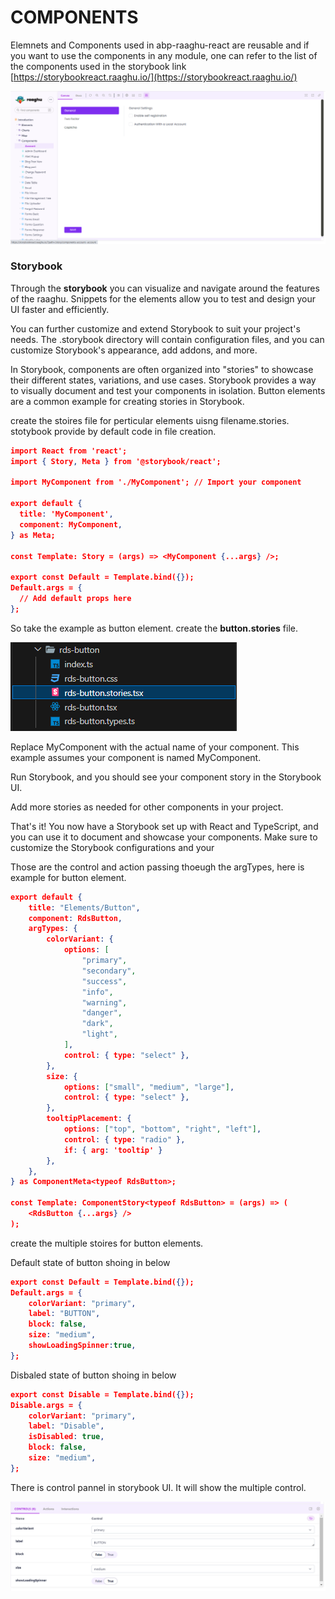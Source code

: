 
COMPONENTS
==========

Elemnets and Components used in abp-raaghu-react are reusable and if you want to use the components in any module, one can refer to the list of the components used in the storybook link [https://storybookreact.raaghu.io/](https://storybookreact.raaghu.io/)

![raaghu components](./images/storybook-component.png)

### Storybook 

Through the **storybook** you can visualize and navigate around the features of the raaghu. Snippets for the elements allow you to test and design your UI faster and efficiently.

You can further customize and extend Storybook to suit your project's needs. The .storybook directory will contain configuration files, and you can customize Storybook's appearance, add addons, and more.

In Storybook, components are often organized into "stories" to showcase their different states, variations, and use cases. Storybook provides a way to visually document and test your components in isolation. Button elements are a common example for creating stories in Storybook.

 create the stoires file for perticular elements uisng filename.stories.
 stotybook provide by default code in file creation.

```json
import React from 'react';
import { Story, Meta } from '@storybook/react';

import MyComponent from './MyComponent'; // Import your component

export default {
  title: 'MyComponent',
  component: MyComponent,
} as Meta;

const Template: Story = (args) => <MyComponent {...args} />;

export const Default = Template.bind({});
Default.args = {
  // Add default props here
};
```
 
So take the example as button element. create the **button.stories** file.

 ![stories file image](images/storybook-button.png)

Replace MyComponent with the actual name of your component. This example assumes your component is named MyComponent.

Run Storybook, and you should see your component story in the Storybook UI.

Add more stories as needed for other components in your project.

That's it! You now have a Storybook set up with React and TypeScript, and you can use it to document and showcase your components. Make sure to customize the Storybook configurations and your

Those are the control and action passing thoeugh the argTypes, here is example for button element.

```json
export default {
    title: "Elements/Button",
    component: RdsButton,
    argTypes: {
        colorVariant: {
            options: [
                "primary",
                "secondary",
                "success",
                "info",
                "warning",
                "danger",
                "dark",
                "light",
            ],
            control: { type: "select" },
        },
        size: {
            options: ["small", "medium", "large"],
            control: { type: "select" },
        },
        tooltipPlacement: {
            options: ["top", "bottom", "right", "left"],
            control: { type: "radio" },
            if: { arg: 'tooltip' }
        },
    },
} as ComponentMeta<typeof RdsButton>;

const Template: ComponentStory<typeof RdsButton> = (args) => (
    <RdsButton {...args} />
);
```

create the multiple stoires for button elements.

Default state of button shoing in below 
```json
export const Default = Template.bind({});
Default.args = {
    colorVariant: "primary",
    label: "BUTTON",
    block: false,
    size: "medium",
    showLoadingSpinner:true,
};
```

Disbaled state of button shoing in below
```json
export const Disable = Template.bind({});
Disable.args = {
    colorVariant: "primary",
    label: "Disable",
    isDisabled: true,
    block: false,
    size: "medium",
};
```

There is control pannel in storybook UI. It will show the multiple control.

![control pannel](images/storybook-control.png)


